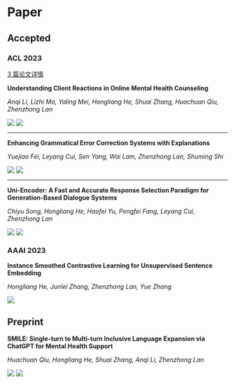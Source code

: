 # Paper

## Accepted

### ACL 2023

[3 篇论文详情](https://zhuanlan.zhihu.com/p/638654347)

**Understanding Client Reactions in Online Mental Health Counseling**

_Anqi Li, Lizhi Ma, Yaling Mei, Hongliang He, Shuai Zhang, Huachuan Qiu, Zhenzhong Lan_

<div style='display: flex'><a href='https://arxiv.org/abs/2306.15334'><img src="https://img.shields.io/badge/Paper-Arxiv-brightgreen" /></a> &nbsp;<a href='https://github.com/dll-wu/Client-Reactions'><img src="https://img.shields.io/badge/Code-GitHub-red" /></a></div>

---

**Enhancing Grammatical Error Correction Systems with Explanations**

_Yuejiao Fei, Leyang Cui, Sen Yang, Wai Lam, Zhenzhong Lan, Shuming Shi_

<div style='display: flex'><a href='https://arxiv.org/abs/2305.15676'><img src="https://img.shields.io/badge/Paper-Arxiv-brightgreen" /></a> &nbsp;<a href='https://github.com/lorafei/Explainable_GEC'><img src="https://img.shields.io/badge/Code-GitHub-red" /></a></div>

---

**Uni-Encoder: A Fast and Accurate Response Selection Paradigm for Generation-Based Dialogue Systems**

_Chiyu Song, Hongliang He, Haofei Yu, Pengfei Fang, Leyang Cui, Zhenzhong Lan_

<div style='display: flex'><a href='https://arxiv.org/abs/2106.01263'><img src="https://img.shields.io/badge/Paper-Arxiv-brightgreen" /></a> &nbsp;<a href='https://github.com/dll-wu/Uni-Encoder'><img src="https://img.shields.io/badge/Code-GitHub-red" /></a></div>

### AAAI 2023

**Instance Smoothed Contrastive Learning for Unsupervised Sentence Embedding**

_Hongliang He, Junlei Zhang, Zhenzhong Lan, Yue Zhang_

<div><a href='https://arxiv.org/abs/2305.07424'><img src="https://img.shields.io/badge/Paper-Arxiv-brightgreen" /></a></div>

## Preprint

**SMILE: Single-turn to Multi-turn Inclusive Language Expansion via ChatGPT for Mental Health Support**

_Huachuan Qiu, Hongliang He, Shuai Zhang, Anqi Li, Zhenzhong Lan_

<div style='display: flex'><a href='https://arxiv.org/abs/2305.00450'><img src="https://img.shields.io/badge/Paper-Arxiv-brightgreen" /></a> &nbsp;<a href='https://github.com/qiuhuachuan/smile'><img src="https://img.shields.io/badge/Code-GitHub-red" /></a></div>
